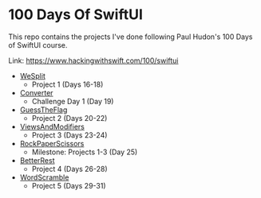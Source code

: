 # 100 Days Of SwiftUI

This repo contains the projects I've done following Paul Hudon's 100 Days of SwiftUI course.

Link: https://www.hackingwithswift.com/100/swiftui 

* [WeSplit](https://github.com/stevenyuser/100DaysOfSwiftUI/tree/main/WeSplit)
  * Project 1 (Days 16-18)
* [Converter](https://github.com/stevenyuser/100DaysOfSwiftUI/tree/main/Converter)
    * Challenge Day 1 (Day 19)
* [GuessTheFlag](https://github.com/stevenyuser/100DaysOfSwiftUI/tree/main/GuessTheFlag)
    * Project 2 (Days 20-22)
* [ViewsAndModifiers](https://github.com/stevenyuser/100DaysOfSwiftUI/tree/main/ViewsAndModifiers)
    * Project 3 (Days 23-24)
* [RockPaperScissors](https://github.com/stevenyuser/100DaysOfSwiftUI/tree/main/RockPaperScissors)
    * Milestone: Projects 1-3 (Day 25)
* [BetterRest](https://github.com/stevenyuser/100DaysOfSwiftUI/tree/main/BetterRest)
    * Project 4 (Days 26-28)
* [WordScramble](https://github.com/stevenyuser/100DaysOfSwiftUI/tree/main/WordScramble)
    * Project 5 (Days 29-31)
